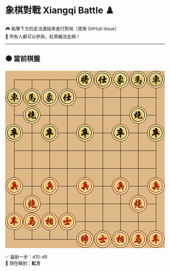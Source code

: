 # 象棋對戰 Xiangqi Battle ♟️

🎮 點擊下方的走法連結來進行對局（使用 GitHub Issue）  
👥 所有人都可以參與，紅黑輪流走棋！

---

## ⚫️ 當前棋盤



![current board](https://raw.githubusercontent.com/Asriel0727/xiangqi-battle/main/images/board/board_20250612034340.png?20250612034340)

✅ 最新一步：d10-d9  
🎯 現在輪到：**紅方**
